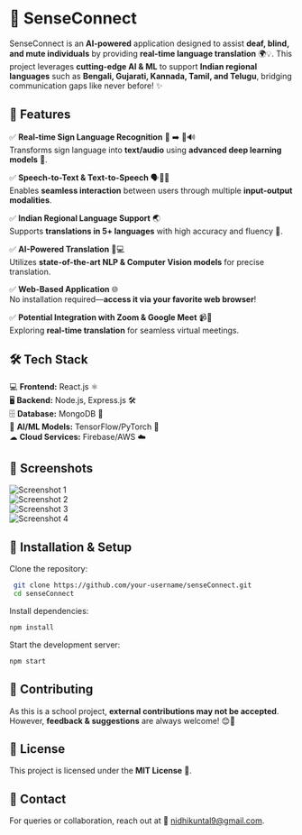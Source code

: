 # 🚀 SenseConnect

SenseConnect is an **AI-powered** application designed to assist **deaf, blind, and mute individuals** by providing **real-time language translation** 🌍💡. This project leverages **cutting-edge AI & ML** to support **Indian regional languages** such as **Bengali, Gujarati, Kannada, Tamil, and Telugu**, bridging communication gaps like never before! ✨

## 🌟 Features

✅ **Real-time Sign Language Recognition** 👐 ➡️ 📝🔊  
Transforms sign language into **text/audio** using **advanced deep learning models** 🎯.

✅ **Speech-to-Text & Text-to-Speech** 🗣️🔄📝  
Enables **seamless interaction** between users through multiple **input-output modalities**.

✅ **Indian Regional Language Support** 🌏  
Supports **translations in 5+ languages** with high accuracy and fluency 🎤.

✅ **AI-Powered Translation** 🧠💻  
Utilizes **state-of-the-art NLP & Computer Vision models** for precise translation.

✅ **Web-Based Application** 🌐  
No installation required—**access it via your favorite web browser**!

✅ **Potential Integration with Zoom & Google Meet** 📹🔗  
Exploring **real-time translation** for seamless virtual meetings.

## 🛠️ Tech Stack

💻 **Frontend:** React.js ⚛️  
🖥 **Backend:** Node.js, Express.js 🛠️  
🗄 **Database:** MongoDB 🍃  
🧠 **AI/ML Models:** TensorFlow/PyTorch 🤖  
☁ **Cloud Services:** Firebase/AWS ☁️  

## 📸 Screenshots

![Screenshot 1](./1(1).png)  
![Screenshot 2](./1(2).png)  
![Screenshot 3](./1(3).png)  
![Screenshot 4](./1(4).png)  

## 🚀 Installation & Setup

Clone the repository:
```sh
 git clone https://github.com/your-username/senseConnect.git
 cd senseConnect
```

Install dependencies:
```sh
npm install
```

Start the development server:
```sh
npm start
```

## 🤝 Contributing

As this is a school project, **external contributions may not be accepted**. However, **feedback & suggestions** are always welcome! 😊🎯

## 📜 License

This project is licensed under the **MIT License** 📝.

## 📩 Contact

For queries or collaboration, reach out at 📧 [nidhikuntal9@gmail.com](mailto:nidhikuntal9@gmail.com).

